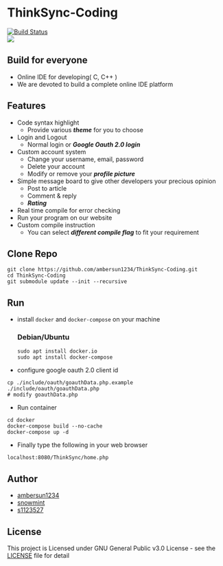 # ThinkSync-Coding
[![Build Status](https://travis-ci.com/ambersun1234/ThinkSync-Coding.svg?token=e57vJgMEsZsXRodR9BkR&branch=master)](https://travis-ci.com/ambersun1234/ThinkSync-Coding)
<br>
![](https://i.imgur.com/EfPXDzj.png)

## Build for everyone
+ Online IDE for developing( C, C++ )
+ We are devoted to build a complete online IDE platform

## Features
+ Code syntax highlight
    + Provide various ***theme*** for you to choose
+ Login and Logout
    + Normal login or ***Google Oauth 2.0 login***
+ Custom account system
    + Change your username, email, password
    + Delete your account
    + Modify or remove your ***profile picture***
+ Simple message board to give other developers your precious opinion
    + Post to article
    + Comment & reply
    + ***Rating***
+ Real time compile for error checking
+ Run your program on our website
+ Custom compile instruction
    + You can select ***different compile flag*** to fit your requirement

## Clone Repo
```=1
git clone https://github.com/ambersun1234/ThinkSync-Coding.git
cd ThinkSync-Coding
git submodule update --init --recursive
```

## Run
+ install `docker` and `docker-compose` on your machine
    ### Debian/Ubuntu
    ```=1
    sudo apt install docker.io
    sudo apt install docker-compose
    ```
+ configure google oauth 2.0 client id
```=1
cp ./include/oauth/goauthData.php.example ./include/oauth/goauthData.php
# modify goauthData.php
```
+ Run container
```=1
cd docker
docker-compose build --no-cache
docker-compose up -d
```
+ Finally type the following in your web browser
```=1
localhost:8080/ThinkSync/home.php
```

## Author
+ [ambersun1234](https://github.com/ambersun1234)
+ [snowmint](https://github.com/snowmint)
+ [s1123527](https://github.com/s1123527)

## License
This project is Licensed under GNU General Public v3.0 License - see the [LICENSE](https://github.com/ambersun1234/ThinkSync-Coding/blob/master/LICENSE) file for detail
